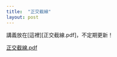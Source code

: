 ```yaml
---
title:  "正交截線"
layout: post
---
```


講義放在[這裡][正交截線.pdf]，不定期更新！

[正交截線.pdf](https://github.com/Permutation-Chang/Permutation-Chang.github.io/files/6219583/_________.1.pdf)


